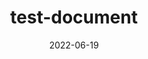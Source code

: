---
title:  "test-document"
excerpt: "test-document"

categories:
  - Linear Algebra

toc: true
toc_sticky: true

use_math : true
comments : true
image : true
sitemap :
changefreq : daily
date: 2022-06-19
last_modified_at: 2022-06-19
---